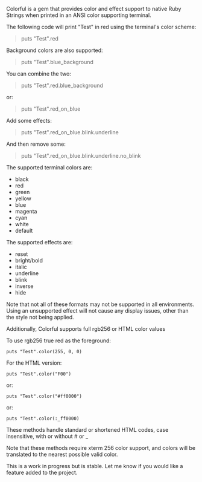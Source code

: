 Colorful is a gem that provides color and effect support to native Ruby Strings when printed in an ANSI color supporting terminal.

The following code will print "Test" in red using the terminal's color scheme:

  > puts "Test".red

Background colors are also supported:

  > puts "Test".blue_background

You can combine the two:

  > puts "Test".red.blue_background

or:

  > puts "Test".red_on_blue

Add some effects:

  > puts "Test".red_on_blue.blink.underline

And then remove some:

  > puts "Test".red_on_blue.blink.underline.no_blink

The supported terminal colors are:

*  black
*  red
*  green
*  yellow
*  blue
*  magenta
*  cyan
*  white
*  default

The supported effects are:
*  reset
*  bright/bold
*  italic
*  underline
*  blink
*  inverse
*  hide

Note that not all of these formats may not be supported in all environments.  Using an unsupported effect will not cause any display issues, other than the style not being applied.

Additionally, Colorful supports full rgb256 or HTML color values

To use rgb256 true red as the foreground:

    puts "Test".color(255, 0, 0)

For the HTML version:

    puts "Test".color("F00")

or:

    puts "Test".color("#ff0000")

or:

    puts "Test".color(:_ff0000)

These methods handle standard or shortened HTML codes, case insensitive, with or without # or _

Note that these methods require xterm 256 color support, and colors will be translated to the nearest possible valid color.

This is a work in progress but is stable.  Let me know if you would like a feature added to the project.
